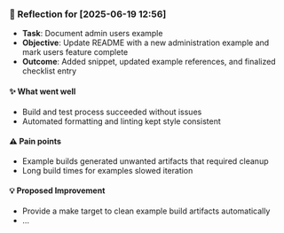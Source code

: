 ### :book: Reflection for [2025-06-19 12:56]
  - **Task**: Document admin users example
  - **Objective**: Update README with a new administration example and mark users feature complete
  - **Outcome**: Added snippet, updated example references, and finalized checklist entry

#### :sparkles: What went well
  - Build and test process succeeded without issues
  - Automated formatting and linting kept style consistent

#### :warning: Pain points
  - Example builds generated unwanted artifacts that required cleanup
  - Long build times for examples slowed iteration

#### :bulb: Proposed Improvement
  - Provide a make target to clean example build artifacts automatically
  - …
